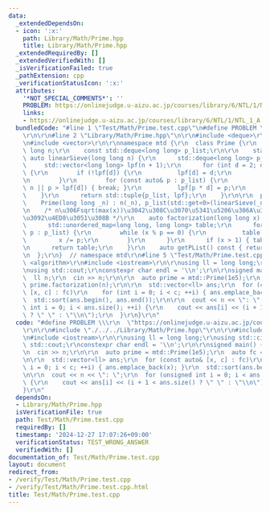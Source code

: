 ```yaml
---
data:
  _extendedDependsOn:
  - icon: ':x:'
    path: Library/Math/Prime.hpp
    title: Library/Math/Prime.hpp
  _extendedRequiredBy: []
  _extendedVerifiedWith: []
  _isVerificationFailed: true
  _pathExtension: cpp
  _verificationStatusIcon: ':x:'
  attributes:
    '*NOT_SPECIAL_COMMENTS*': ''
    PROBLEM: https://onlinejudge.u-aizu.ac.jp/courses/library/6/NTL/1/NTL_1_A
    links:
    - https://onlinejudge.u-aizu.ac.jp/courses/library/6/NTL/1/NTL_1_A
  bundledCode: "#line 1 \"Test/Math/Prime.test.cpp\"\n#define PROBLEM \\\r\n  \"https://onlinejudge.u-aizu.ac.jp/courses/library/6/NTL/1/NTL_1_A\"\
    \r\n\r\n#line 2 \"Library/Math/Prime.hpp\"\n\r\n#include <deque>\r\n#include <unordered_map>\r\
    \n#include <vector>\r\n\r\nnamespace mtd {\r\n  class Prime {\r\n    const long\
    \ long n;\r\n    const std::deque<long long> p_list;\r\n\r\n    static inline\
    \ auto linearSieve(long long n) {\r\n      std::deque<long long> p_list;\r\n \
    \     std::vector<long long> lpf(n + 1);\r\n      for (int d = 2; d < n + 1; ++d)\
    \ {\r\n        if (!lpf[d]) {\r\n          lpf[d] = d;\r\n          p_list.emplace_back(d);\r\
    \n        }\r\n        for (const auto& p : p_list) {\r\n          if (p * d >\
    \ n || p > lpf[d]) { break; }\r\n          lpf[p * d] = p;\r\n        }\r\n  \
    \    }\r\n      return std::tuple{p_list, lpf};\r\n    }\r\n\r\n  public:\r\n\
    \    Prime(long long _n) : n(_n), p_list(std::get<0>(linearSieve(_n))) {}\r\n\r\
    \n    /* n\u306Fsqrt(max(x))\u3042\u308C\u3070\u5341\u5206\u306A\u306E\u3067\u6C17\
    \u3092\u4ED8\u3051\u308B */\r\n    auto factorization(long long x) const {\r\n\
    \      std::unordered_map<long long, long long> table;\r\n      for (const auto&\
    \ p : p_list) {\r\n        while (x % p == 0) {\r\n          table[p]++;\r\n \
    \         x /= p;\r\n        }\r\n      }\r\n      if (x > 1) { table[x]++; }\r\
    \n      return table;\r\n    }\r\n    auto getPList() const { return p_list; }\r\
    \n  };\r\n}  // namespace mtd\r\n#line 5 \"Test/Math/Prime.test.cpp\"\n\r\n#include\
    \ <algorithm>\r\n#include <iostream>\r\n\r\nusing ll = long long;\r\nusing std::cin;\r\
    \nusing std::cout;\r\nconstexpr char endl = '\\n';\r\n\r\nsigned main() {\r\n\
    \  ll n;\r\n  cin >> n;\r\n\r\n  auto prime = mtd::Prime(1e5);\r\n  auto fc =\
    \ prime.factorization(n);\r\n\r\n  std::vector<ll> ans;\r\n  for (const auto&\
    \ [x, c] : fc)\r\n    for (int i = 0; i < c; ++i) { ans.emplace_back(x); }\r\n\
    \  std::sort(ans.begin(), ans.end());\r\n\r\n  cout << n << \": \";\r\n  for (unsigned\
    \ int i = 0; i < ans.size(); ++i) {\r\n    cout << ans[i] << (i + 1 < ans.size()\
    \ ? \" \" : \"\\n\");\r\n  }\r\n}\r\n"
  code: "#define PROBLEM \\\r\n  \"https://onlinejudge.u-aizu.ac.jp/courses/library/6/NTL/1/NTL_1_A\"\
    \r\n\r\n#include \"./../../Library/Math/Prime.hpp\"\r\n\r\n#include <algorithm>\r\
    \n#include <iostream>\r\n\r\nusing ll = long long;\r\nusing std::cin;\r\nusing\
    \ std::cout;\r\nconstexpr char endl = '\\n';\r\n\r\nsigned main() {\r\n  ll n;\r\
    \n  cin >> n;\r\n\r\n  auto prime = mtd::Prime(1e5);\r\n  auto fc = prime.factorization(n);\r\
    \n\r\n  std::vector<ll> ans;\r\n  for (const auto& [x, c] : fc)\r\n    for (int\
    \ i = 0; i < c; ++i) { ans.emplace_back(x); }\r\n  std::sort(ans.begin(), ans.end());\r\
    \n\r\n  cout << n << \": \";\r\n  for (unsigned int i = 0; i < ans.size(); ++i)\
    \ {\r\n    cout << ans[i] << (i + 1 < ans.size() ? \" \" : \"\\n\");\r\n  }\r\n\
    }\r\n"
  dependsOn:
  - Library/Math/Prime.hpp
  isVerificationFile: true
  path: Test/Math/Prime.test.cpp
  requiredBy: []
  timestamp: '2024-12-27 17:07:26+09:00'
  verificationStatus: TEST_WRONG_ANSWER
  verifiedWith: []
documentation_of: Test/Math/Prime.test.cpp
layout: document
redirect_from:
- /verify/Test/Math/Prime.test.cpp
- /verify/Test/Math/Prime.test.cpp.html
title: Test/Math/Prime.test.cpp
---
```

